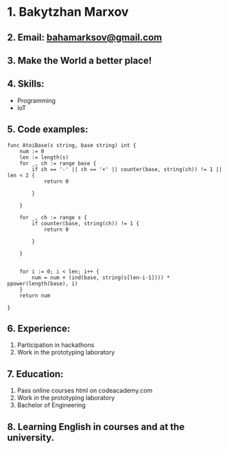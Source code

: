 # 1. Bakytzhan Marxov
## 2. Email: bahamarksov@gmail.com
## 3. **Make the World a better place!**
## 4. Skills: 
* Programming
* IoT
## 5. Code examples:
```golang
func AtoiBase(s string, base string) int {
	num := 0
	len := length(s)
	for _, ch := range base {
		if ch == '-' || ch == '+' || counter(base, string(ch)) != 1 || len < 2 {
			return 0

		}

	}

	for _, ch := range s {
		if counter(base, string(ch)) != 1 {
			return 0

		}

	}


	for i := 0; i < len; i++ {
		num = num + (ind(base, string(s[len-i-1]))) * ppower(length(base), i)
	}
	return num

}
```
## 6. Experience:
1. Participation in hackathons
1. Work in the prototyping laboratory

## 7. Education:
1.  Pass online courses html on codeacademy.com
1. Work in the prototyping laboratory
1. Bachelor of Engineering

## 8. Learning English in courses and at the university.